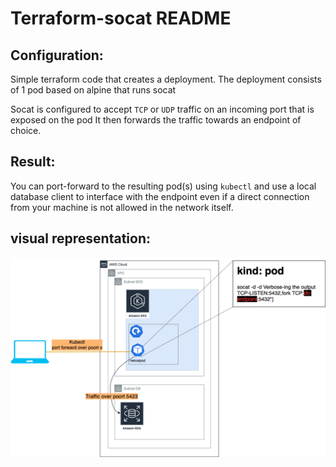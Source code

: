 # Terraform-socat README

## Configuration:
Simple terraform code that creates a deployment.
The deployment consists of 1 pod based on alpine that runs socat 

Socat is configured to accept `TCP` or `UDP` traffic on an incoming port that is exposed on the pod
It then forwards the traffic towards an endpoint of choice.

## Result:
You can port-forward to the resulting pod(s) using `kubectl` and use a local database client to interface with the endpoint even if a direct connection from your machine is not allowed in the network itself.

## visual representation:
![](./_images/socat.png)
